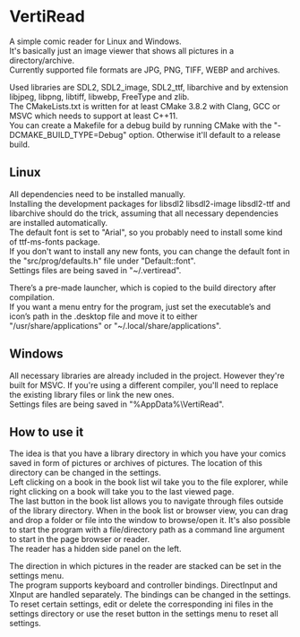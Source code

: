 # VertiRead
A simple comic reader for Linux and Windows.  
It's basically just an image viewer that shows all pictures in a directory/archive.  
Currently supported file formats are JPG, PNG, TIFF, WEBP and archives.  

Used libraries are SDL2, SDL2_image, SDL2_ttf, libarchive and by extension libjpeg, libpng, libtiff, libwebp, FreeType and zlib.   
The CMakeLists.txt is written for at least CMake 3.8.2 with Clang, GCC or MSVC which needs to support at least C++11.  
You can create a Makefile for a debug build by running CMake with the "-DCMAKE_BUILD_TYPE=Debug" option. Otherwise it'll default to a release build.  

## Linux
All dependencies need to be installed manually.  
Installing the development packages for libsdl2 libsdl2-image libsdl2-ttf and libarchive should do the trick, assuming that all necessary dependencies are installed automatically.  
The default font is set to "Arial", so you probably need to install some kind of ttf-ms-fonts package.  
If you don't want to install any new fonts, you can change the default font in the "src/prog/defaults.h" file under "Default::font".  
Settings files are being saved in "~/.vertiread".  

There’s a pre-made launcher, which is copied to the build directory after compilation.  
If you want a menu entry for the program, just set the executable’s and icon’s path in the .desktop file and move it to either "/usr/share/applications" or "~/.local/share/applications".  

## Windows
All necessary libraries are already included in the project. However they're built for MSVC. If you're using a different compiler, you'll need to replace the existing library files or link the new ones.  
Settings files are being saved in "%AppData%\VertiRead".  

## How to use it
The idea is that you have a library directory in which you have your comics saved in form of pictures or archives of pictures. The location of this directory can be changed in the settings.  
Left clicking on a book in the book list wil take you to the file explorer, while right clicking on a book will take you to the last viewed page.  
The last button in the book list allows you to navigate through files outside of the library directory. When in the book list or browser view, you can drag and drop a folder or file into the window to browse/open it. It's also possible to start the program with a file/directory path as a command line argument to start in the page browser or reader.  
The reader has a hidden side panel on the left.  

The direction in which pictures in the reader are stacked can be set in the settings menu.  
The program supports keyboard and controller bindings. DirectInput and XInput are handled separately. The bindings can be changed in the settings.  
To reset certain settings, edit or delete the corresponding ini files in the settings directory or use the reset button in the settings menu to reset all settings.  
